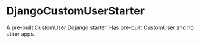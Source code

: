 # DjangoCustomUserStarter
A pre-built CustomUser Ddjango starter. Has pre-built CustomUser and no other apps.
